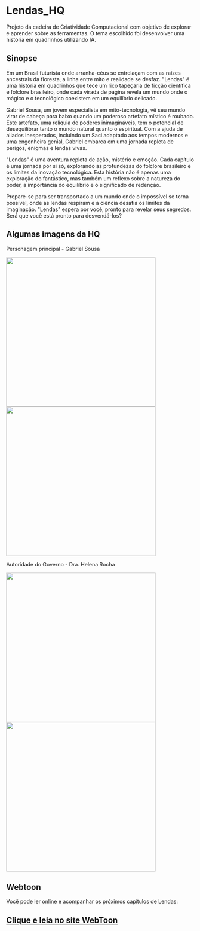 # Lendas_HQ
Projeto da cadeira de Criatividade Computacional com objetivo de explorar e aprender sobre as ferramentas. O tema escolhido foi desenvolver uma história em quadrinhos utilizando IA.

## Sinopse 

Em um Brasil futurista onde arranha-céus se entrelaçam com as raízes ancestrais da floresta, a linha entre mito e realidade se desfaz. "Lendas" é uma história em quadrinhos que tece um rico tapeçaria de ficção científica e folclore brasileiro, onde cada virada de página revela um mundo onde o mágico e o tecnológico coexistem em um equilíbrio delicado.

Gabriel Sousa, um jovem especialista em mito-tecnologia, vê seu mundo virar de cabeça para baixo quando um poderoso artefato místico é roubado. Este artefato, uma relíquia de poderes inimagináveis, tem o potencial de desequilibrar tanto o mundo natural quanto o espiritual. Com a ajuda de aliados inesperados, incluindo um Saci adaptado aos tempos modernos e uma engenheira genial, Gabriel embarca em uma jornada repleta de perigos, enigmas e lendas vivas.

"Lendas" é uma aventura repleta de ação, mistério e emoção. Cada capítulo é uma jornada por si só, explorando as profundezas do folclore brasileiro e os limites da inovação tecnológica. Esta história não é apenas uma exploração do fantástico, mas também um reflexo sobre a natureza do poder, a importância do equilíbrio e o significado de redenção.

Prepare-se para ser transportado a um mundo onde o impossível se torna possível, onde as lendas respiram e a ciência desafia os limites da imaginação. "Lendas" espera por você, pronto para revelar seus segredos. Será que você está pronto para desvendá-los?


## Algumas imagens da HQ

<p> Personagem principal - Gabriel Sousa <p>
<img src="https://github.com/GuiCPessoa/Lendas_HQ/assets/93964438/58220f0b-1488-4de3-92a1-798e23bb97c5" width="400">
<img src ="https://github.com/GuiCPessoa/Lendas_HQ/assets/93964438/c7197554-1f66-43c0-a435-cdde4aaaff09" width="400">

<p> Autoridade do Governo - Dra. Helena Rocha <p>
<img src="https://github.com/GuiCPessoa/Lendas_HQ/assets/93964438/444800e0-f942-4598-9017-bbdd66df1a1f" width="400">
<img src="https://github.com/GuiCPessoa/Lendas_HQ/assets/93964438/2cfd4c2c-ea9d-4289-be16-83d27120101a" width="400">


## Webtoon
Você pode ler online e acompanhar os próximos capítulos de Lendas:
<br>
## <a href="https://www.webtoons.com/en/canvas/lendas/list?title_no=916693">Clique e leia no site WebToon</a>

